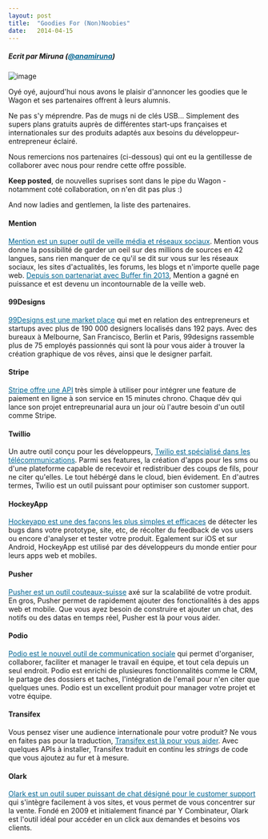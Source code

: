```yaml
---
layout: post
title:  "Goodies For (Non)Noobies"
date:   2014-04-15 
---
```


<style>
  a{
    color: #006491;
  }
</style>

##### Ecrit par Miruna (<a href="https://twitter.com/anamiruna" target="_blank"><span class="red bold">@anamiruna</span></a>)

![image](https://dl.dropboxusercontent.com/u/64779860/Le%20Wagon/Sweeties%20candy%2033338284%203696%202332.jpg%20%203696%C3%972332%20.png)

Oyé oyé, aujourd'hui nous avons le plaisir d'annoncer les goodies que le Wagon et ses partenaires offrent à leurs alumnis. 

Ne pas s'y méprendre. Pas de mugs ni de clés USB... Simplement des supers plans gratuits auprès de différentes start-ups françaises et internationales sur des produits adaptés aux besoins du développeur-entrepreneur éclairé.

Nous remercions nos partenaires (ci-dessous) qui ont eu la gentillesse de collaborer avec nous pour rendre cette offre possible. 

**Keep posted**, de nouvelles suprises sont dans le pipe du Wagon - notamment coté collaboration, on n'en dit pas plus :)

And now ladies and gentlemen, la liste des partenaires.

<h4 class="red bold">Mention</h4>

[Mention est un super outil de veille média et réseaux sociaux](https://fr.mention.com/). Mention vous donne la possibilité de garder un oeil sur des millions de sources en 42 langues, sans rien manquer de ce qu'il se dit sur vous sur les réseaux sociaux, les sites d'actualités, les forums, les blogs et n'importe quelle page web. [Depuis son partenariat avec Buffer fin 2013](http://techcrunch.com/2013/12/18/mention-becomes-a-full-fledged-media-monitoring-tool-with-buffer-integration/), Mention a gagné en puissance et est devenu un incontournable de la veille web.


<h4 class="red bold">99Designs</h4>

[99Designs est une market place](http://99designs.fr/) qui met en relation des entrepreneurs et startups avec plus de 190 000 designers localisés dans 192 pays. Avec des bureaux à Melbourne, San Francisco, Berlin et Paris, 99designs rassemble plus de 75 employés passionnés qui sont là pour vous aider à trouver la création graphique de vos rêves, ainsi que le designer parfait. 

<h4 class="red bold">Stripe</h4>

[Stripe offre une API](https://stripe.com/fr) très simple à utiliser pour intégrer une feature de paiement en ligne à son service en 15 minutes chrono. Chaque dév qui lance son projet entrepreunarial aura un jour où l'autre besoin d'un outil comme Stripe. 

<h4 class="red bold">Twillio</h4>

Un autre outil conçu pour les développeurs, [Twilio est spécialisé dans les télécommunications](http://www.twilio.com/). Parmi ses features, la création d'apps pour les sms ou d'une plateforme capable de recevoir et redistribuer des coups de fils, pour ne citer qu'elles. Le tout hébérgé dans le cloud, bien évidement. En d'autres termes, Twilio est un outil puissant pour optimiser son customer support. 
 

<h4 class="red bold">HockeyApp</h4>

[Hockeyapp est une des façons les plus simples et efficaces](http://hockeyapp.net/) de détecter les bugs dans votre prototype, site, etc, de récolter du feedback de vos users ou encore d'analyser et tester votre produit. Egalement sur iOS et sur Android, HockeyApp est utilisé par des développeurs du monde entier pour leurs apps web et mobiles. 

<h4 class="red bold">Pusher</h4>

[Pusher est un outil couteaux-suisse](http://pusher.com/) axé sur la scalabilité de votre produit. En gros, Pusher permet de rapidement ajouter des fonctionalités à des apps web et mobile. Que vous ayez besoin de construire et ajouter un chat, des notifs ou des datas en temps réel, Pusher est là pour vous aider.   

<h4 class="red bold">Podio</h4>

[Podio est le nouvel outil de communication sociale](https://company.podio.com) qui permet d'organiser, collaborer, faciliter et manager le travail en équipe, et tout cela depuis un seul endroit. Podio est enrichi de plusieures fonctionnalités comme le CRM, le partage des dossiers et taches, l'intégration de l'email pour n'en citer que quelques unes. Podio est un excellent produit pour manager votre projet et votre équipe. 

<h4 class="red bold">Transifex</h4>

Vous pensez viser une audience internationale pour votre produit? Ne vous en faites pas pour la traduction, [Transifex est là pour vous aider](https://www.transifex.com). Avec quelques APIs à installer, Transifex traduit en continu les *strings* de code que vous ajoutez au fur et à mesure. 

<h4 class="red bold">Olark</h4>

[Olark est un outil super puissant de chat désigné pour le customer support](http://www.olark.com/) qui s'intègre facilement à vos sites, et vous permet de vous concentrer sur la vente. Fondé en 2009 et initialement financé par Y Combinateur, Olark est l'outil idéal pour accéder en un click aux demandes et besoins vos clients. 
